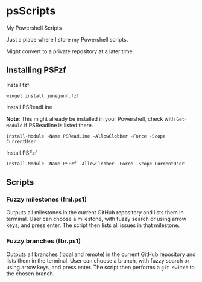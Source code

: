 # psScripts
My Powershell Scripts

Just a place where I store my Powershell scripts.

Might convert to a private repository at a later time.

## Installing PSFzf

Install fzf

`winget install junegunn.fzf`

Install PSReadLine

**Note**: This might already be installed in your Powershell, check with `Get-Module` if PSReadline is listed there. 

`Install-Module -Name PSReadLine -AllowClobber -Force -Scope CurrentUser`

Install PSFzf

`Install-Module -Name PSFzf -AllowClobber -Force -Scope CurrentUser`

## Scripts

### Fuzzy milestones (fml.ps1)
Outputs all milestones in the current GitHub repository and lists them in terminal. User can choose a milestone, with fuzzy search or using arrow keys, and press enter. The script then lists all issues in that milestone.

### Fuzzy branches (fbr.ps1)
Outputs all branches (local and remote) in the current GitHub repository and lists them in the terminal. User can choose a branch, with fuzzy search or using arrow keys, and press enter. The script then performs a `git switch` to the chosen branch.
